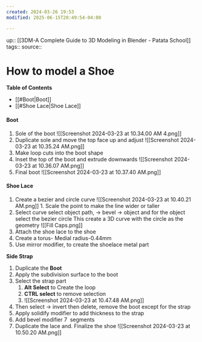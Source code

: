 ```yaml
---
created: 2024-03-26 19:53
modified: 2025-06-15T20:49:54-04:00

---
```

up::  [[3DM-A Complete Guide to 3D Modeling in Blender - Patata School]]
tags::
source::
# How to model a Shoe


**Table of Contents**
- [[#Boot|Boot]]
- [[#Shoe Lace|Shoe Lace]]

#### Boot

1. Sole of the boot
	![[Screenshot 2024-03-23 at 10.34.00 AM 4.png]]
2.   Duplicate sole and move the top face up and adjust
	![[Screenshot 2024-03-23 at 10.35.24 AM.png]]
3. Make loop cuts into the boot shape
4. Inset the top of the boot and extrude downwards
	![[Screenshot 2024-03-23 at 10.36.07 AM.png]]
5. Final boot
 ![[Screenshot 2024-03-23 at 10.37.40 AM.png]]



#### Shoe Lace

1. Create a bezier and circle curve
	![[Screenshot 2024-03-23 at 10.40.21 AM.png]]
		1. Scale the point to make the line wider or taller
2. Select curve select object path, -> bevel -> object and for the object select the bezier circle
	This create a 3D curve with the circle as the geometry
	![[Fill Caps.png]]
3. Attach the shoe lace to the shoe
4. Create a torus- Medial radius-0.44mm
5. Use mirror modifier, to create the shoelace metal part

**Side Strap**
1. Duplicate the **Boot**
2. Apply the subdivision surface to the boot
3. Select the strap part 
	1. **Alt Select** to Create the loop
	2. **CTRL select** to remove selection
	3. ![[Screenshot 2024-03-23 at 10.47.48 AM.png]]
4.  Then  select -> invert then delete, remove the boot except for the strap
5. Apply solidify modifier to add thickness to the strap
6. Add bevel modifier 7  segments
7. Duplicate the lace and. Finalize the shoe
![[Screenshot 2024-03-23 at 10.50.20 AM.png]]
